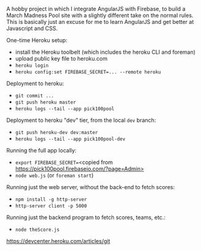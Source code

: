 A hobby project in which I integrate AngularJS with Firebase, to build a March Madness Pool site with a slightly different take on the normal rules.
This is basically just an excuse for me to learn AngularJS and get better at Javascript and CSS.

One-time Heroku setup:

* install the Heroku toolbelt (which includes the heroku CLI and foreman)
* upload public key file to heroku.com
* `heroku login`
* `heroku config:set FIREBASE_SECRET=... --remote heroku`

Deployment to heroku:

* `git commit ...`
* `git push heroku master`
* `heroku logs --tail --app pick100pool`

Deployment to heroku "dev" tier, from the local `dev` branch:

* `git push heroku-dev dev:master`
* `heroku logs --tail --app pick100pool-dev`

Running the full app locally:

* `export FIREBASE_SECRET=`<copied from https://pick100pool.firebaseio.com/?page=Admin>
* `node web.js` (or `foreman start`)

Running just the web server, without the back-end to fetch scores:

* `npm install -g http-server`
* `http-server client -p 5000`

Running just the backend program to fetch scores, teams, etc.:

* `node theScore.js`

https://devcenter.heroku.com/articles/git
